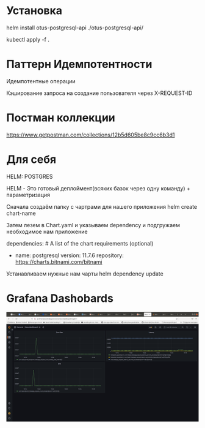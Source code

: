 # Установка

helm install otus-postgresql-api ./otus-postgresql-api/

kubectl apply -f .

# Паттерн Идемпотентности

Идемпотентные операции

Кэширование запроса на создание пользователя через X-REQUEST-ID


# Постман коллекции

https://www.getpostman.com/collections/12b5d605be8c9cc6b3d1

# Для себя

HELM: POSTGRES

HELM - Это готовый деплоймент(всяких базок через одну команду) + параметризация

Сначала создаём папку с чартрами для нашего приложения
helm create chart-name

Затем лезем в Chart.yaml и указываем dependency и подгружаем необходимое нам приложение

dependencies: # A list of the chart requirements (optional)
  - name: postgresql
    version: 11.7.6
    repository: https://charts.bitnami.com/bitnami

Устанавливаем нужные нам чарты
helm dependency update

# Grafana Dashobards

![alt text](https://github.com/MyHardWay/otus-microservices-architect/blob/main/2nd_hw/grafana-screenshot-1.png)
